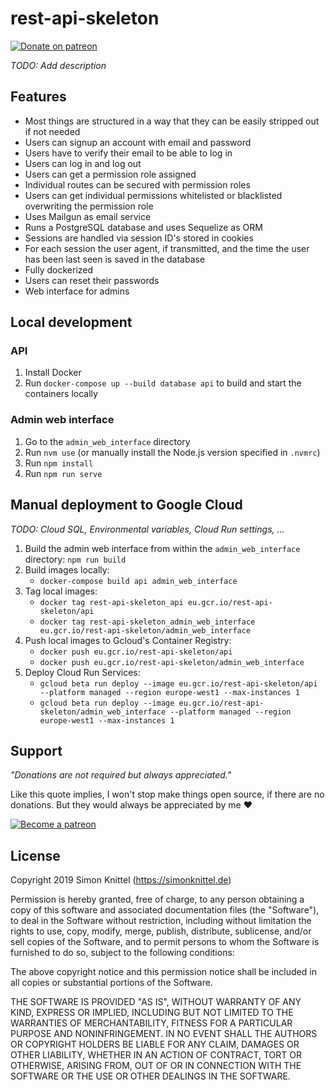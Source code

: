 # rest-api-skeleton

[![Donate on patreon](https://badgen.net/badge/donate%20on/patreon/orange)](https://patreon.com/simonknittel)

_TODO: Add description_

## Features

* Most things are structured in a way that they can be easily stripped out if not needed
* Users can signup an account with email and password
* Users have to verify their email to be able to log in
* Users can log in and log out
* Users can get a permission role assigned
* Individual routes can be secured with permission roles
* Users can get individual permissions whitelisted or blacklisted overwriting the permission role
* Uses Mailgun as email service
* Runs a PostgreSQL database and uses Sequelize as ORM
* Sessions are handled via session ID's stored in cookies
* For each session the user agent, if transmitted, and the time the user has been last seen is saved in the database
* Fully dockerized
* Users can reset their passwords
* Web interface for admins

## Local development

### API

1. Install Docker
2. Run `docker-compose up --build database api` to build and start the containers locally

### Admin web interface

1. Go to the `admin_web_interface` directory
2. Run `nvm use` (or manually install the Node.js version specified in `.nvmrc`)
3. Run `npm install`
4. Run `npm run serve`

## Manual deployment to Google Cloud

_TODO: Cloud SQL, Environmental variables, Cloud Run settings, ..._

1. Build the admin web interface from within the `admin_web_interface` directory: `npm run build`
2. Build images locally:
    * `docker-compose build api admin_web_interface`
3. Tag local images:
   * `docker tag rest-api-skeleton_api eu.gcr.io/rest-api-skeleton/api`
   * `docker tag rest-api-skeleton_admin_web_interface eu.gcr.io/rest-api-skeleton/admin_web_interface`
4. Push local images to Gcloud's Container Registry:
    * `docker push eu.gcr.io/rest-api-skeleton/api`
    * `docker push eu.gcr.io/rest-api-skeleton/admin_web_interface`
5. Deploy Cloud Run Services:
    * `gcloud beta run deploy --image eu.gcr.io/rest-api-skeleton/api --platform managed --region europe-west1 --max-instances 1`
    * `gcloud beta run deploy --image eu.gcr.io/rest-api-skeleton/admin_web_interface --platform managed --region europe-west1 --max-instances 1`

## Support

_"Donations are not required but always appreciated."_

Like this quote implies, I won't stop make things open source, if there are no donations. But they would always be appreciated by me ❤

[![Become a patreon](https://c5.patreon.com/external/logo/become_a_patron_button.png)](https://patreon.com/simonknittel)


## License
Copyright 2019 Simon Knittel (<https://simonknittel.de>)

Permission is hereby granted, free of charge, to any person obtaining a copy of this software and associated documentation files (the "Software"), to deal in the Software without restriction, including without limitation the rights to use, copy, modify, merge, publish, distribute, sublicense, and/or sell copies of the Software, and to permit persons to whom the Software is furnished to do so, subject to the following conditions:

The above copyright notice and this permission notice shall be included in all copies or substantial portions of the Software.

THE SOFTWARE IS PROVIDED "AS IS", WITHOUT WARRANTY OF ANY KIND, EXPRESS OR IMPLIED, INCLUDING BUT NOT LIMITED TO THE WARRANTIES OF MERCHANTABILITY, FITNESS FOR A PARTICULAR PURPOSE AND NONINFRINGEMENT. IN NO EVENT SHALL THE AUTHORS OR COPYRIGHT HOLDERS BE LIABLE FOR ANY CLAIM, DAMAGES OR OTHER LIABILITY, WHETHER IN AN ACTION OF CONTRACT, TORT OR OTHERWISE, ARISING FROM, OUT OF OR IN CONNECTION WITH THE SOFTWARE OR THE USE OR OTHER DEALINGS IN THE SOFTWARE.

